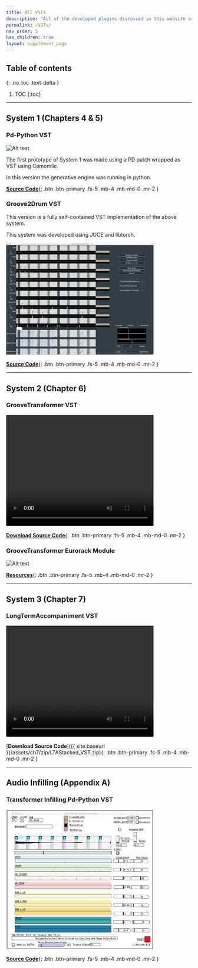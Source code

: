 ```yaml
---
title: All VSTs
description: "All of the developed plugins discussed in this website are also compiled here for easy access."
permalink: /VSTs/
nav_order: 5
has_children: true
layout: supplement_page
---
```

## Table of contents
{: .no_toc .text-delta }

1. TOC
{:toc}

---

## System 1 (Chapters 4 & 5)

### Pd-Python VST

<img src="/assets/ch4/s9/pypd.png" alt="Alt text" width="400"/>


The first prototype of System 1 was made using a PD patch wrapped as VST using Camomile. 

In this version the generative engine was running in python.

[**Source Code**](https://github.com/behzadhaki/MonotonicGrooveTransformer){: .btn .btn-primary .fs-5 .mb-4 .mb-md-0 .mr-2 }


### Groove2Drum VST

This version is a fully self-contained VST implementation of the above system. 

This system was developed using JUCE and libtorch. 

<img src="/assets/ch4/g2dvst.png" alt="Alt text" width="400"/>

[**Source Code**](https://github.com/behzadhaki/Groove2DrumVST){: .btn .btn-primary .fs-5 .mb-4 .mb-md-0 .mr-2 }



---

## System 2 (Chapter 6)

### GrooveTransformer VST

<video autoplay="autoplay" loop="loop" width="400" height="300">
  <source src="/assets/ch56/video/plugin.webm" type="video/webm">
</video>


[**Download Source Code**](/assets/ch56/source_code_temp.zip){: .btn .btn-primary .fs-5 .mb-4 .mb-md-0 .mr-2 }

### GrooveTransformer Eurorack Module

<img src="/assets/ch6/img/faceplate/print_.jpg" alt="Alt text" width="400"/>

[**Resources**]({{site.baseurl}}/supplementary/24/){: .btn .btn-primary .fs-5 .mb-4 .mb-md-0 .mr-2 }

---

## System 3 (Chapter 7)

### LongTermAccompaniment VST

<video autoplay="autoplay" loop="loop" width="400" height="300">
  <source src="/assets/ch7/video/VST_LTA.webm" type="video/webm">
</video>

[**Download Source Code**]({{ site.baseurl }}/assets/ch7/zip/LTAStacked_VST.zip){: .btn .btn-primary .fs-5 .mb-4 .mb-md-0 .mr-2 }

---

## Audio Infilling (Appendix A)

### Transformer Infilling Pd-Python VST

<img src="/assets/appA/tgi.png" alt="Alt text" width="400"/>

[**Source Code**](https://github.com/behzadhaki/InfillingTransformerRealTime){: .btn .btn-primary .fs-5 .mb-4 .mb-md-0 .mr-2 }
